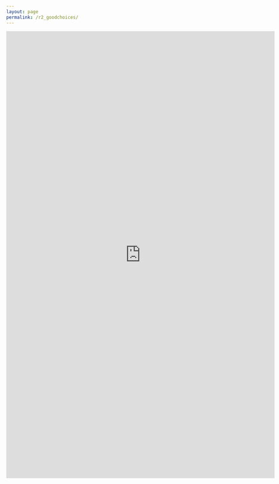 ```yaml
---
layout: page
permalink: /r2_goodchoices/
---
```

<iframe src="https://docs.google.com/document/d/1tuc5KzDW5q25VIsXC_2SsUrYl07zvbqh1-7WZffdl_8/pub?embedded=true" width="720" height="1200" frameborder="0" marginheight="0" marginwidth="0">Wird geladen...</iframe>
